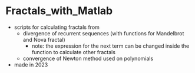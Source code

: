 # Fractals_with_Matlab
- scripts for calculating fractals from  
  - divergence of recurrent sequences (with functions for Mandelbrot and Nova fractal)
    - note: the expression for the next term can be changed inside the function to calculate other fractals
  - convergence of Newton method used on polynomials
- made in 2023
